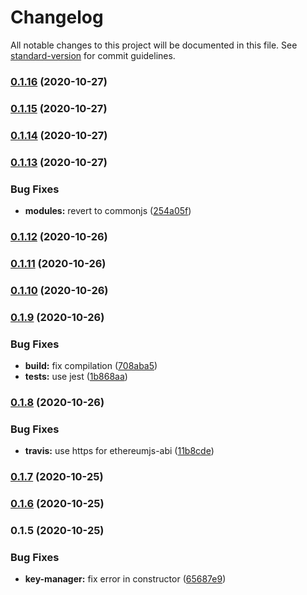 # Changelog

All notable changes to this project will be documented in this file. See [standard-version](https://github.com/conventional-changelog/standard-version) for commit guidelines.

### [0.1.16](https://github.com/rryter/solidity-playground/compare/v0.1.15...v0.1.16) (2020-10-27)

### [0.1.15](https://github.com/rryter/solidity-playground/compare/v0.1.14...v0.1.15) (2020-10-27)

### [0.1.14](https://github.com/rryter/solidity-playground/compare/v0.1.13...v0.1.14) (2020-10-27)

### [0.1.13](https://github.com/rryter/solidity-playground/compare/v0.1.12...v0.1.13) (2020-10-27)


### Bug Fixes

* **modules:** revert to commonjs ([254a05f](https://github.com/rryter/solidity-playground/commit/254a05fba3e6ad0ff96a7c4d80ea9f9f81e0a510))

### [0.1.12](https://github.com/rryter/solidity-playground/compare/v0.1.11...v0.1.12) (2020-10-26)

### [0.1.11](https://github.com/rryter/solidity-playground/compare/v0.1.10...v0.1.11) (2020-10-26)

### [0.1.10](https://github.com/rryter/solidity-playground/compare/v0.1.9...v0.1.10) (2020-10-26)

### [0.1.9](https://github.com/rryter/solidity-playground/compare/v0.1.8...v0.1.9) (2020-10-26)


### Bug Fixes

* **build:** fix compilation ([708aba5](https://github.com/rryter/solidity-playground/commit/708aba5e614340fd9f5789356cb904d5ccd3da5e))
* **tests:** use jest ([1b868aa](https://github.com/rryter/solidity-playground/commit/1b868aa7d8b7d847c54adae07f46a881fde4fb2b))

### [0.1.8](https://github.com/rryter/solidity-playground/compare/v0.1.7...v0.1.8) (2020-10-26)


### Bug Fixes

* **travis:** use https for ethereumjs-abi ([11b8cde](https://github.com/rryter/solidity-playground/commit/11b8cdeeff7b236b128f2aac38db99f56c2101f3))

### [0.1.7](https://github.com/rryter/solidity-playground/compare/v0.1.6...v0.1.7) (2020-10-25)

### [0.1.6](https://github.com/rryter/solidity-playground/compare/v0.1.5...v0.1.6) (2020-10-25)

### 0.1.5 (2020-10-25)


### Bug Fixes

* **key-manager:** fix error in constructor ([65687e9](https://github.com/rryter/solidity-playground/commit/65687e90c15a4567d1d12de490b11f8c1ed69ecf))
